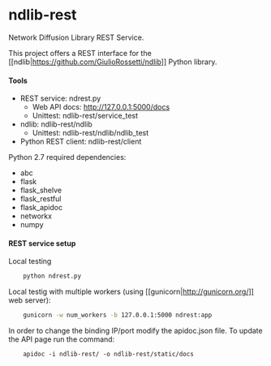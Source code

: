 # ndlib-rest
Network Diffusion Library REST Service.

This project offers a REST interface for the [[ndlib|https://github.com/GiulioRossetti/ndlib]] Python library.


#### Tools
* REST service: ndrest.py
  * Web API docs: http://127.0.0.1:5000/docs
  * Unittest: ndlib-rest/service_test
* ndlib: ndlib-rest/ndlib
  * Unittest: ndlib-rest/ndlib/ndlib_test
* Python REST client: ndlib-rest/client


Python 2.7 required dependencies:

- abc
- flask 
- flask_shelve
- flask_restful
- flask_apidoc
- networkx
- numpy

#### REST service setup
Local testing
```python
    python ndrest.py
```

Local testig with multiple workers (using [[gunicorn|http://gunicorn.org/]] web server):
```bash
    gunicorn -w num_workers -b 127.0.0.1:5000 ndrest:app
```

In order to change the binding IP/port modify the apidoc.json file.
To update the API page run the command:
```
    apidoc -i ndlib-rest/ -o ndlib-rest/static/docs
```
